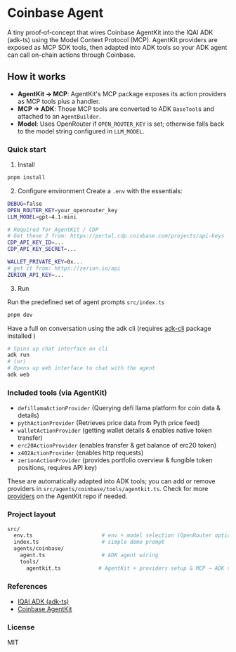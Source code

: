 # Coinbase Agent

A tiny proof‑of‑concept that wires Coinbase AgentKit into the IQAI ADK (adk-ts) using the Model Context Protocol (MCP). AgentKit providers are exposed as MCP SDK tools, then adapted into ADK tools so your ADK agent can call on-chain actions through Coinbase.

## How it works

- **AgentKit → MCP**: AgentKit's MCP package exposes its action providers as MCP tools plus a handler.
- **MCP → ADK**: Those MCP tools are converted to ADK `BaseTool`s and attached to an `AgentBuilder`.
- **Model**: Uses OpenRouter if `OPEN_ROUTER_KEY` is set; otherwise falls back to the model string configured in `LLM_MODEL`.

### Quick start

1. Install

```bash
pnpm install
```

2. Configure environment
Create a `.env` with the essentials:

```bash
DEBUG=false
OPEN_ROUTER_KEY=your_openrouter_key
LLM_MODEL=gpt-4.1-mini

# Required for AgentKit / CDP
# Get these 2 from: https://portal.cdp.coinbase.com/projects/api-keys
CDP_API_KEY_ID=...
CDP_API_KEY_SECRET=...

WALLET_PRIVATE_KEY=0x...
# get it from: https://zerion.io/api
ZERION_API_KEY=...
```

3. Run

Run the predefined set of agent prompts `src/index.ts`

```bash
pnpm dev
```

Have a full on conversation using the adk cli (requires [adk-cli]("https://adk.iqai.com/docs/framework/get-started/cli") package installed )

```bash
# Spins up chat interface on cli
adk run
# (or)
# Opens up web interface to chat with the agent
adk web
```

### Included tools (via AgentKit)

- `defillamaActionProvider` (Querying defi llama platform for coin data & details)
- `pythActionProvider` (Retrieves price data from Pyth price feed)
- `walletActionProvider` (getting wallet details & enables native token transfer)
- `erc20ActionProvider` (enables transfer & get balance of erc20 token)
- `x402ActionProvider` (enables http requests)
- `zerionActionProvider` (provides portfolio overview & fungible token positions, requires API key)

These are automatically adapted into ADK tools; you can add or remove providers in `src/agents/coinbase/tools/agentkit.ts`. Check for more [providers]("https://github.com/coinbase/agentkit/blob/main/typescript/agentkit/README.md#action-providers") on the AgentKit repo if needed.

### Project layout

```bash
src/
  env.ts                      # env + model selection (OpenRouter optional)
  index.ts                    # simple demo prompt
  agents/coinbase/
    agent.ts                  # ADK agent wiring
    tools/
      agentkit.ts            # AgentKit + providers setup & MCP → ADK tool adapter
```


### References

- [IQAI ADK (adk-ts)](https://adk.iqai.com)
- [Coinbase AgentKit](https://docs.cdp.coinbase.com/agent-kit)

### License

MIT
